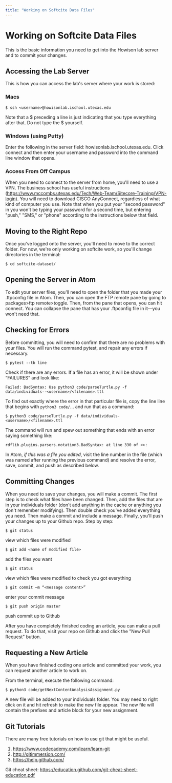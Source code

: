 ```yaml
---
title: "Working on Softcite Data Files"
---
```

# Working on Softcite Data Files

This is the basic information you need to get into the Howison lab server and to commit your changes.

## Accessing the Lab Server

This is how you can access the lab's server where your work is stored:

### Macs

`$ ssh <username>@howisonlab.ischool.utexas.edu`

Note that a $ preceding a line is just indicating that you type everything after that. Do not type the $ yourself.

### Windows (using Putty)

Enter the following in the server field: howisonlab.ischool.utexas.edu. Click connect and then enter your username and password into the command line window that opens.

### Access From Off Campus

When you need to connect to the server from home, you'll need to use a VPN. The business school has useful instructions (https://www.mccombs.utexas.edu/Tech/Web-Team/Sitecore-Training/VPN-login).  You will need to download CISCO AnyConnect, regardless of what kind of computer you use. Note that when you put your "second password" in you won't be typing your password for a second time, but entering "push," "SMS," or "phone" according to the instructions below that field.

## Moving to the Right Repo

Once you've logged onto the server, you'll need to move to the correct folder. For now, we're only working on softcite work, so you'll change directories in the terminal:

`$ cd softcite-dataset/`

## Opening the Server in Atom

To edit your server files, you'll need to open the folder that you made your .ftpconfig file in Atom. Then, you can open the FTP remote pane by going to packages>ftp remote>toggle. Then, from the pane that opens, you can hit connect. You can collapse the pane that has your .ftpconfig file in it—you won't need that.

## Checking for Errors

Before committing, you will need to confirm that there are no problems with your files. You will run the command pytest, and repair any errors if necessary.


`$ pytest --tb line`

Check if there are any errors. If a file has an error, it will be shown under “FAILURES” and look like:

`Failed: BadSyntax: Use python3 code/parseTurtle.py -f data/individuals--<username>/<filename>.ttl`

To find out exactly where the error in that particular file is, copy the line line that begins with `python3 code/`… and run that as a command:

`$ python3 code/parseTurtle.py -f data/individuals-<username>/<filename>.ttl`

The command will run and spew out something that ends with an error saying something like:

`rdflib.plugins.parsers.notation3.BadSyntax: at line 330 of <>:`

In Atom, *if this was a file you edited*, visit the line number in the file (which was named after running the previous command) and resolve the error, save, commit, and push as described below.

## Committing Changes

When you need to save your changes, you will make a commit. The first step is to check what files have been changed. Then, add the files that are in your individuals folder (don't add anything in the cache or anything you don't remember modifying). Then double check you've added everything you need. Then make a commit and include a message. Finally, you'll push your changes up to your Github repo. Step by step:

`$ git status`

view which files were modified

`$ git add <name of modified file>`

add the files you want

`$ git status`

view which files were modified to check you got everything

`$ git commit –m “<message content>”`

enter your commit message

`$ git push origin master`

push commit up to Github

After you have completely finished coding an article, you can make a pull request. To do that, visit your repo on Github and click the "New Pull Request" button.

## Requesting a New Article

When you have finished coding one article and committed your work, you can request another article to work on.

From the terminal, execute the following command:

`$ python3 code/getNextContentAnalysisAssignment.py`

A new file will be added to your individuals folder. You may need to right click on it and hit refresh to make the new file appear. The new file will contain the prefixes and article block for your new assignment.

## Git Tutorials

There are many free tutorials on how to use git that might be useful.

1. https://www.codecademy.com/learn/learn-git
1. http://gitimmersion.com/
1. https://help.github.com/

Git cheat sheet: https://education.github.com/git-cheat-sheet-education.pdf
